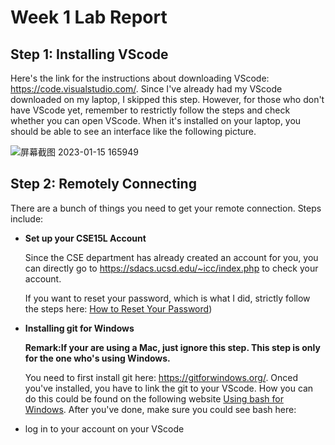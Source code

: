 # Week 1 Lab Report
## Step 1: Installing VScode


Here's the link for the instructions about downloading VScode: https://code.visualstudio.com/. Since I've already had my VScode downloaded on my laptop, I skipped this step. However, for those who don't have VScode yet, remember to restrictly follow the steps and check whether you can open VScode. When it's installed on your laptop, you should be able to see an interface like the following picture.


![屏幕截图 2023-01-15 165949](https://user-images.githubusercontent.com/122576524/212577536-590cde53-70db-43ed-b6b0-5f1e519352e7.png)


## Step 2: Remotely Connecting


There are a bunch of things you need to get your remote connection. Steps include:

* **Set up your CSE15L Account**

  Since the CSE department has already created an account for you, you can directly go to https://sdacs.ucsd.edu/~icc/index.php to check your account.
  
  
  If you want to reset your password, which is what I did, strictly follow the steps here: [How to Reset Your Password](https://docs.google.com/document/d/1hs7CyQeh-MdUfM9uv99i8tqfneos6Y8bDU0uhn1wqho/edit))
  
* **Installing git for Windows**

  **Remark:If your are using a Mac, just ignore this step. This step is only for the one who's using Windows.**


  You need to first install git here: https://gitforwindows.org/. Onced you've installed, you have to link the git to your VScode. How you can do this could be found   on the following website [Using bash for Windows](https://stackoverflow.com/questions/42606837/how-do-i-use-bash-on-windows-from-the-visual-studio-code-integrated-terminal/50527994#50527994). After you've done, make sure you could see bash here:

* log in to your account on your VScode


